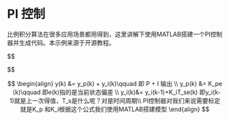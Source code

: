 # PI 控制

比例积分算法在很多应用场景都用得到，这里讲解下使用MATLAB搭建一个PI控制器并生成代码。本示例来源于开源教程。


$$

$$

$$
\begin{align}
y(k) &= y_p(k) + y_i(k)\qquad 即 P + I 输出  \\
y_p(k) &= K_pe（k)\qquad 即e(k)指的是当前状态偏差 \\
y_i(k)&= y_i(k-1)+K_iT_se(k) 即y_i(k-1)就是上一次得值，T_s是什么呢？对是时间周期\\
PI控制器对我们来说需要标定就是K_p 和K_i根据这个公式我们使用MATLAB搭建模型
\end{align}
$$

